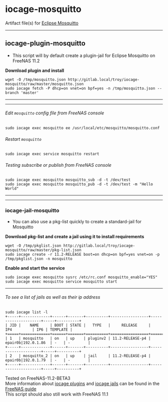 # iocage-mosquitto
Artifact file(s) for [Eclipse Mosquitto](https://mosquitto.org/)

---
## iocage-plugin-mosquitto

 - This script will by default create a plugin-jail for Eclipse Mosquitto on FreeNAS 11.2 

**Download plugin and install**

    wget -O /tmp/mosquitto.json http://gitlab.local/troy/iocage-mosquitto/raw/master/mosquitto.json
    sudo iocage fetch -P dhcp=on vnet=on bpf=yes -n /tmp/mosquitto.json --branch 'master'

---
---
###### Edit `mosquitto` config file from FreeNAS console

    sudo iocage exec mosquitto ee /usr/local/etc/mosquitto/mosquitto.conf

###### Restart `mosquitto`

    sudo iocage exec service mosquitto restart

###### Testing subscribe or publish from FreeNAS console

    sudo iocage exec mosquitto mosquitto_sub -d -t /dev/test
    sudo iocage exec mosquitto mosquitto_pub -d -t /dev/test -m "Hello World"

---
---
### iocage-jail-mosquitto

 - You can also use a pkg-list quickly to create a standard-jail for Mosquitto
 
**Download pkg-list and create a jail using it to install requirements**

    wget -O /tmp/pkglist.json http://gitlab.local/troy/iocage-mosquitto/raw/master/pkg-list.json
    sudo iocage create -r 11.2-RELEASE boot=on dhcp=on bpf=yes vnet=on -p /tmp/pkglist.json -n mosquitto

**Enable and start the service**

    sudo iocage exec mosquitto sysrc /etc/rc.conf mosquitto_enable="YES"
    sudo iocage exec mosquitto service mosquitto start

---
###### To see a list of jails as well as their ip address

    sudo iocage list -l
    +-----+-------------+------+-------+----------+-----------------+---------------------+-----+----------+
    | JID |    NAME     | BOOT | STATE |   TYPE   |     RELEASE     |         IP4         | IP6 | TEMPLATE |
    +=====+=============+======+=======+==========+=================+=====================+=====+==========+
    | 1   | mosquitto   | on   | up    | pluginv2 | 11.2-RELEASE-p4 | epair0b|192.0.1.86  | -   | -        |
    +-----+-------------+------+-------+----------+-----------------+---------------------+-----+----------+
    | 2   | mosquitto_2 | on   | up    | jail     | 11.2-RELEASE-p4 | epair0b|192.0.1.79  | -   | -        |
    +-----+-------------+------+-------+----------+-----------------+---------------------+-----+----------+


Tested on FreeNAS-11.2-BETA3  
More information about [iocage plugins](https://doc.freenas.org/11.2/plugins.html) and [iocage jails](https://doc.freenas.org/11.2/jails.html) can be found in the [FreeNAS guide](https://doc.freenas.org/11.2/intro.html#introduction)  
This script should also still work with FreeNAS 11.1
